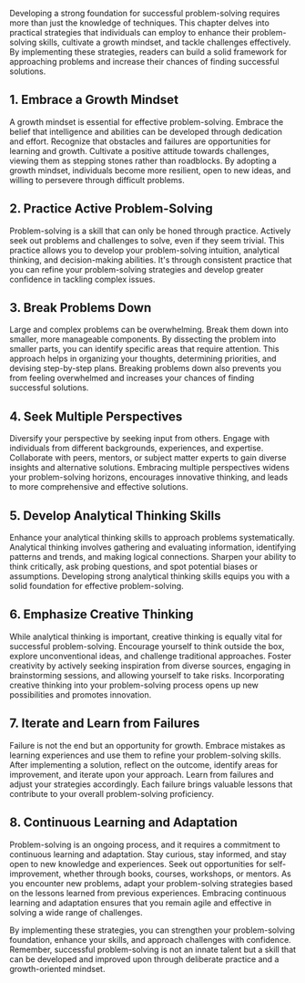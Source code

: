 
Developing a strong foundation for successful problem-solving requires more than just the knowledge of techniques. This chapter delves into practical strategies that individuals can employ to enhance their problem-solving skills, cultivate a growth mindset, and tackle challenges effectively. By implementing these strategies, readers can build a solid framework for approaching problems and increase their chances of finding successful solutions.

**1. Embrace a Growth Mindset**
-------------------------------

A growth mindset is essential for effective problem-solving. Embrace the belief that intelligence and abilities can be developed through dedication and effort. Recognize that obstacles and failures are opportunities for learning and growth. Cultivate a positive attitude towards challenges, viewing them as stepping stones rather than roadblocks. By adopting a growth mindset, individuals become more resilient, open to new ideas, and willing to persevere through difficult problems.

**2. Practice Active Problem-Solving**
--------------------------------------

Problem-solving is a skill that can only be honed through practice. Actively seek out problems and challenges to solve, even if they seem trivial. This practice allows you to develop your problem-solving intuition, analytical thinking, and decision-making abilities. It's through consistent practice that you can refine your problem-solving strategies and develop greater confidence in tackling complex issues.

**3. Break Problems Down**
--------------------------

Large and complex problems can be overwhelming. Break them down into smaller, more manageable components. By dissecting the problem into smaller parts, you can identify specific areas that require attention. This approach helps in organizing your thoughts, determining priorities, and devising step-by-step plans. Breaking problems down also prevents you from feeling overwhelmed and increases your chances of finding successful solutions.

**4. Seek Multiple Perspectives**
---------------------------------

Diversify your perspective by seeking input from others. Engage with individuals from different backgrounds, experiences, and expertise. Collaborate with peers, mentors, or subject matter experts to gain diverse insights and alternative solutions. Embracing multiple perspectives widens your problem-solving horizons, encourages innovative thinking, and leads to more comprehensive and effective solutions.

**5. Develop Analytical Thinking Skills**
-----------------------------------------

Enhance your analytical thinking skills to approach problems systematically. Analytical thinking involves gathering and evaluating information, identifying patterns and trends, and making logical connections. Sharpen your ability to think critically, ask probing questions, and spot potential biases or assumptions. Developing strong analytical thinking skills equips you with a solid foundation for effective problem-solving.

**6. Emphasize Creative Thinking**
----------------------------------

While analytical thinking is important, creative thinking is equally vital for successful problem-solving. Encourage yourself to think outside the box, explore unconventional ideas, and challenge traditional approaches. Foster creativity by actively seeking inspiration from diverse sources, engaging in brainstorming sessions, and allowing yourself to take risks. Incorporating creative thinking into your problem-solving process opens up new possibilities and promotes innovation.

**7. Iterate and Learn from Failures**
--------------------------------------

Failure is not the end but an opportunity for growth. Embrace mistakes as learning experiences and use them to refine your problem-solving skills. After implementing a solution, reflect on the outcome, identify areas for improvement, and iterate upon your approach. Learn from failures and adjust your strategies accordingly. Each failure brings valuable lessons that contribute to your overall problem-solving proficiency.

**8. Continuous Learning and Adaptation**
-----------------------------------------

Problem-solving is an ongoing process, and it requires a commitment to continuous learning and adaptation. Stay curious, stay informed, and stay open to new knowledge and experiences. Seek out opportunities for self-improvement, whether through books, courses, workshops, or mentors. As you encounter new problems, adapt your problem-solving strategies based on the lessons learned from previous experiences. Embracing continuous learning and adaptation ensures that you remain agile and effective in solving a wide range of challenges.

By implementing these strategies, you can strengthen your problem-solving foundation, enhance your skills, and approach challenges with confidence. Remember, successful problem-solving is not an innate talent but a skill that can be developed and improved upon through deliberate practice and a growth-oriented mindset.
